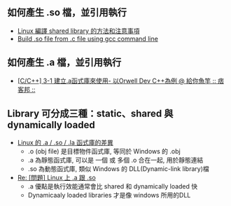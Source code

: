
## 如何產生 .so 檔，並引用執行
- [Linux 編譯 shared library 的方法和注意事項](https://medium.com/fcamels-notes/_-cb35844ef331)
- [Build .so file from .c file using gcc command line](https://stackoverflow.com/questions/14884126/build-so-file-from-c-file-using-gcc-command-line)

## 如何產生 .a 檔，並引用執行
- [[C/C++] 3-1 建立.a函式庫來使用- 以Orwell Dev C++為例 @ 給你魚竿 :: 痞客邦 ::](https://rx1226.pixnet.net/blog/post/220107256)

## Library 可分成三種：static、shared 與 dynamically loaded
- [Linux 的 .a / .so / .la 函式庫的差異](https://blog.longwin.com.tw/2013/03/linux-a-so-la-library-diff-2013/)
  - .o (obj file) 是目標物件函式庫, 等同於 Windows 的 .obj
  - .a 為靜態函式庫, 可以是 一個 或 多個 .o 合在一起, 用於靜態連結
  - .so 為動態函式庫, 類似 Windows 的 DLL(Dynamic-link library)檔
- [Re: [問題] Linux 上 .a 跟 .so](https://www.ptt.cc/man/C_and_CPP/DBF2/D139/DA10/M.1212250886.A.DF4.html)
  - .a 優點是執行效能通常會比 shared 和 dynamically loaded 快
  - Dynamicaaly loaded libraries 才是像 windows 所用的DLL
